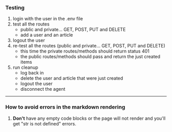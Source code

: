 ### Testing

1. login with the user in the .env file
2. test all the routes
    - public and private... GET, POST, PUT and DELETE
    - add a user and an article
3. logout the user
4. re-test all the routes (public and private... GET, POST, PUT and DELETE)
    - this time the private routes/methods should return status 401
    - the public routes/methods should pass and return the just created items
5. run cleanup
    - log back in
    - delete the user and article that were just created
    - logout the user
    - disconnect the agent

---

### How to avoid errors in the markdown rendering

1. **Don't** have any empty code blocks or the page will not render and you'll get "str is not defined" errors.

